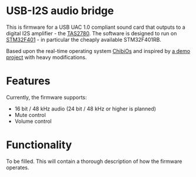 # USB-I2S audio bridge

This is firmware for a USB UAC 1.0 compliant sound card that outputs to a digital I2S amplifier - the [TAS2780](https://www.ti.com/product/TAS2780).
The software is designed to run on [STM32F401](https://www.st.com/en/microcontrollers-microprocessors/stm32f401.html) - in particular the cheaply available STM32F401RB.

Based upon the real-time operating system [ChibiOs](https://www.chibios.org/dokuwiki/doku.php) and inspired by [a demo project](https://forum.chibios.org/viewtopic.php?f=16&t=926&start=20) with heavy modifications.

# Features

Currently, the firmware supports:
- 16 bit / 48 kHz audio (24 bit / 48 kHz or higher is planned)
- Mute control
- Volume control

# Functionality

To be filled. This will contain a thorough description of how the firmware operates.
